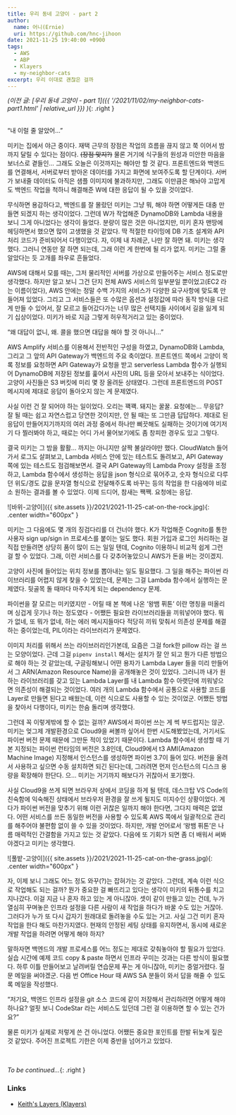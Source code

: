 ```yaml
---
title: 우리 동네 고양이 - part 2
author:
  name: 어니(Ernie)
  uri: https://github.com/hnc-jihoon
date: 2021-11-25 19:40:00 +0900
tags:
  - AWS
  - ABP
  - Klayers
  - my-neighbor-cats
excerpt: 우리 이대로 괜찮은 걸까
---
```

*(이전 글: [우리 동네 고양이 <span class='block'>- part 1</span>]({{ '/2021/11/02/my-neighbor-cats-part1.html' | relative_url }}) )*{: .right }

\
“내 이럴 줄 알았어…” 

미키는 집에서 야근 중이다. 재택 근무의 장점은 작업의 흐름을 끊지 않고 쭉 이어서 밤까지 달릴 수 있다는 점이다. ~~(장점 맞지?)~~ 물론 거기에 식구들의 원성과 미안한 마음을 보너스로 곁들인… 그래도 오늘은 이것까지는 해야만 할 것 같다. 프론트엔드와 백엔드를 연결해서, 서버로부터 받아온 데이터를 가지고 화면에 보여주도록 할 단계이다. 서버가 보내줄 데이터도 아직은 샘플 이미지에 불과하지만, 그래도 이만큼은 해놔야 고맙게도 백엔드 작업을 척하니 해결해준 W에 대한 응답이 될 수 있을 것이었다.

무식하면 용감하다고, 백엔드를 잘 몰랐던 미키는 그냥 뭐, 해야 하면 어떻게든 대충 만들면 되겠지 하는 생각이었다. 그런데 W가 작업해준 DynamoDB와 Lambda 내용을 보니 그게 아니었다는 생각이 들었다. 분량이 많은 것은 아니었지만, 미키 혼자 맨땅에 헤딩하면서 했으면 많이 고생했을 것 같았다. 딱 적절한 타이밍에 DB 기초 설계와 API 처리 코드가 준비되어서 다행이었다. 자, 이제 내 차례군, 나만 잘 하면 돼. 미키는 생각했다. 그러니 연동만 잘 하면 되는데, 그래 이런 게 한번에 될 리가 없지. 미키는 그럴 줄 알았다는 듯 고개를 좌우로 흔들었다.

AWS에 대해서 모를 때는, 그저 물리적인 서버를 가상으로 만들어주는 서비스 정도로만 생각했다. 하지만 알고 보니 그건 단지 전체 AWS 서비스의 일부분일 뿐이었고(EC2 라는 이름이었다), AWS 안에는 정말 수백 가지의 서비스가 다양한 요구사항에 맞도록 만들어져 있었다. 그리고 그 서비스들은 또 수많은 옵션과 설정값에 따라 동작 방식을 다르게 만들 수 있어서, 잘 모르고 들어갔다가는 너무 많은 선택지들 사이에서 길을 잃게 되기 십상이었다. 미키가 바로 지금 그렇게 허우적거리고 있는 중이었다.

“왜 대답이 없니, 왜. 콜을 했으면 대답을 해야 할 것 아니니…”

AWS Amplify 서비스를 이용해서 전반적인 구성을 하였고, DynamoDB와 Lambda, 그리고 그 앞의 API Gateway가 백엔드의 주요 축이었다. 프론트엔드 쪽에서 고양이 목록 정보를 요청하면 API Gateway가 요청을 받고 serverless Lambda 함수가 실행되어 DynamoDB에 저장된 정보를 훑어서 사진의 URL 등을 모아서 보내주는 식이었다. 고양이 사진들은 S3 버킷에 미리 몇 장 올려둔 상태였다. 그런데 프론트엔드의 POST 메시지에 제대로 응답이 돌아오지 않는 게 문제였다.

사실 이런 건 잘 되어야 하는 일이었다. 오리는 꽥꽥. 돼지는 꿀꿀. 요청에는… 무응답? 잘 될 때는 쉽고 자연스럽고 당연한 것이지만, 안 될 때는 또 그만큼 답답하다. 제대로 된 응답이 만들어지기까지의 여러 과정 중에서 하나만 삐끗해도 실패하는 것이기에 여기저기 다 찔러봐야 하고, 때로는 어디 가서 물어보기에도 좀 창피한 경우도 있고 그렇다. 

결국 미키는 그 밤을 활활… 까지는 아니지만 살짝 불살라야만 했다. CloudWatch 들어가서 로그도 살펴보고, Lambda 서비스 안에 있는 테스트도 돌려보고, API Gateway 쪽에 있는 테스트도 점검해보면서. 결국 API Gateway의 Lambda Proxy 설정을 조정하고, Lambda 함수에서 생성하는 응답을 json 형식으로 묶어주고, 숫자 형식으로 다루던 위도/경도 값을 문자열 형식으로 전달해주도록 바꾸는 등의 작업을 한 다음에야 비로소 원하는 결과를  볼 수 있었다. 이제 드디어, 참새는 짹짹. 요청에는 응답. 

![바위-고양이]({{ site.assets }}/2021/2021-11-25-cat-on-the-rock.jpg){: .center width="600px" }

미키는 그 다음에도 몇 개의 징검다리를 더 건너야 했다. K가 작업해준 Cognito를 통한 사용자 sign up/sign in 프로세스를 붙이는 일도 했다. 회원 가입과 로그인 처리하는 걸 직접 만들려면 상당히 품이 많이 드는 일일 텐데, Cognito 이용하니 비교적 쉽게 그런 걸 할 수 있었다. 그래, 이런 서비스를 다 갖추어놓았으니 AWS가 돈을 버는 것이겠지.

고양이 사진에 들어있는 위치 정보를 뽑아내는 일도 필요했다. 그 일을 해주는 파이썬 라이브러리를 어렵지 않게 찾을 수 있었는데, 문제는 그걸 Lambda 함수에서 실행하는 문제였다. 뒷골목 돌 때마다 마주치게 되는 dependency 문제. 

파이썬을 잘 모르는 미키였지만 - 어릴 때 본 책에 나온 ‘왕뱀 퓌톤’ 이란 명칭을 떠올리며 싱겁게 웃기나 하는 정도였다 - 어쨌든 필요한 라이브러리들을 끼워넣어야 했다. 뭐가 없네, 또 뭐가 없네, 하는 에러 메시지들마다 적당히 끼워 맞춰서 의존성 문제를 해결하는 중이었는데, PIL이라는 라이브러리가 문제였다. 

이미지 처리를 위해서 쓰는 라이브러리인가본데, 요즘은 그걸 fork한 pillow 라는 걸 쓰는 모양이었다. 근데 그걸 <code>pipenv install</code> 해서는 설치가 잘 안 되고 뭔가 다른 방법으로 해야 하는 것 같았는데, 구글링해보니 어떤 용자가 Lambda Layer 들을 미리 만들어서 그 ARN(Amazon Resource Name)을 공개해놓은 것이 있었다. 그러니까 내가 원하는 라이브러리를 갖고 있는 Lambda Layer를 내 Lambda 함수 아랫단에 끼워넣으면 의존성이 해결되는 것이었다. 여러 개의 Lambda 함수에서 공통으로 사용할 코드를 Layer로 만들면 된다고 배웠는데, 이런 식으로도 사용할 수 있는 것이었군. 어쨌든 방법을 찾아서 다행이다, 미키는 한숨 돌리며 생각했다. 

그런데 꼭 이렇게밖에 할 수 없는 걸까? AWS에서 파이썬 쓰는 게 썩 부드럽지는 않군. 미키는 엊그제 개발환경으로 Cloud9을 써볼까 싶어서 한번 시도해봤었는데, 거기서도 파이썬 버전 문제 때문에 그만둔 적이 있었기 때문이다. Lambda 함수에서 생성할 때 기본 지정되는 파이썬 런타임의 버전은 3.8인데, Cloud9에서 t3 AMI(Amazon Machine Image) 지정해서 인스턴스를 생성하면 파이썬 3.7이 들어 있다. 버전을 올려서 사용하고 싶으면 수동 설치하면 되긴 된다는데, 그러려면 먼저 인스턴스의 디스크 용량을 확장해야 한단다. 으… 미키는 거기까지 해보다가 귀찮아서 포기했다. 

사실 Cloud9을 쓰게 되면 브라우저 상에서 코딩을 하게 될 텐데, 데스크탑 VS Code의 친숙함에 익숙해진 상태에서 브라우저 환경을 잘 쓰게 될지도 미지수인 상황이었다. 게다가 파이썬 버전을 맞추기 위해 이런 귀찮은 일까지 해야 한다면, 그다지 매력은 없었다. 어떤 서비스를 쓰든 동일한 버전을 사용할 수 있도록 AWS 쪽에서 일괄적으로 관리를 해주어야 불편함 없이 쓸 수 있을 것이었다. 하지만, 개발 언어로서 ‘왕뱀 퓌톤’은 나름 매력적인 간결함을 가지고 있는 것 같았다. 다음에 또 기회가 되면 좀 더 배워서 써봐야겠다고 미키는 생각했다.

![풀밭-고양이]({{ site.assets }}/2021/2021-11-25-cat-on-the-grass.jpg){: .center width="600px" }

자, 이제 보니 그래도 어느 정도 와꾸(?)는 잡혀가는 것 같았다. 그런데, 계속 이런 식으로 작업해도 되는 걸까? 뭔가 중요한 걸 빠뜨리고 있다는 생각이 미키의 뒤통수를 치고 지나갔다. 이걸 지금 나 혼자 하고 있는 게 아니잖아. 셋이 같이 만들고 있는 건데, 누가 열심히 꾸며놓은 인프라 설정을 다른 사람이 새 작업을 하다가 바꿀 수도 있는 거잖아. 그러다가 누가 또 다시 갑자기 원래대로 돌려놓을 수도 있는 거고. 사실 그건 미키 혼자 작업을 한다 해도 마찬가지였다. 현재의 안정된 세팅 상태를 유지하면서, 동시에 새로운 개발 작업을 하려면 어떻게 해야 하지?

말하자면 백엔드의 개발 프로세스를 어느 정도는 제대로 갖춰놓아야 할 필요가 있었다. 실습 시간에 예제 코드 copy & paste 하면서 인프라 꾸미는 것과는 다른 방식이 필요했다. 하루 이틀 만들어보고 날려버릴 연습문제 푸는 게 아니잖아, 미키는 중얼거렸다. 질문 메일을 써야겠군. 다음 번 Office Hour 때 AWS SA 분들이 와서 답을 해줄 수 있도록 메일을 작성했다.

“저기요, 백엔드 인프라 설정을 git 소스 코드에 같이 저장해서 관리하려면 어떻게 해야 하나요? 얼핏 보니 CodeStar 라는 서비스도 있던데 그런 걸 이용하면 할 수 있는 건가요?”

물론 미키가 실제로 저렇게 쓴 건 아니었다. 어쨌든 중요한 포인트를 한발 뒤늦게 짚은 것 같았다. 주어진 프로젝트 기한은 이제 중반을 넘어가고 있었다. 

\
\
*To be continued…*{: .right }


### Links

- [Keith's Layers (Klayers)](https://github.com/keithrozario/Klayers)
